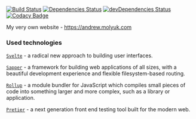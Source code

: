 [![Build Status](https://travis-ci.com/andrewmolyuk/andrew.molyuk.com.svg?branch=master)](https://travis-ci.com/andrewmolyuk/andrew.molyuk.com)
[![Dependencies Status](https://david-dm.org/andrewmolyuk/andrew.molyuk.com/status.svg)](https://david-dm.org/andrewmolyuk/andrew.molyuk.com)
[![devDependencies Status](https://david-dm.org/andrewmolyuk/andrew.molyuk.com/dev-status.svg)](https://david-dm.org/andrewmolyuk/andrew.molyuk.com?type=dev)
[![Codacy Badge](https://api.codacy.com/project/badge/Grade/0817c25d99af4ffaafd2cba06e09bc4b)](https://www.codacy.com/manual/andrewmolyuk/andrew.molyuk.com?utm_source=github.com&utm_medium=referral&utm_content=andrewmolyuk/andrew.molyuk.com&utm_campaign=Badge_Grade)

My very own website - <https://andrew.molyuk.com>

### Used technologies

[`Svelte`](https://svelte.dev/) - a radical new approach to building user interfaces.

[`Sapper`](https://sapper.svelte.dev/) - a framework for building web applications of all sizes, with a beautiful development experience and flexible filesystem-based routing.

[`Rollup`](https://rollupjs.org/) - a module bundler for JavaScript which compiles small pieces of code into something larger and more complex, such as a library or application.

[`Pretier`](https://www.cypress.io/) - a next generation front end testing tool built for the modern web.
